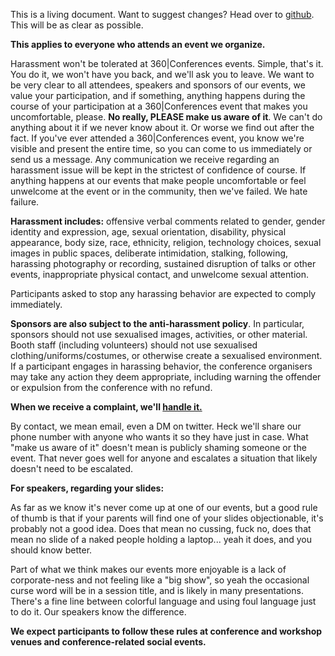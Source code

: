 This is a living document. Want to suggest changes? Head over to [github](https://github.com/jwilker/360idevdocs).
This will be as clear as possible.


__This applies to everyone who attends an event we organize.__

Harassment won't be tolerated at 360|Conferences events. Simple, that's it. You do it, we won't have you back, and we'll ask you to leave. 
We want to be very clear to all attendees, speakers and sponsors of our events, we value your participation, and if something, anything happens during the course of your participation at a 360|Conferences event that makes you uncomfortable, please. __No really, PLEASE make us aware of it__. We can't do anything about it if we never know about it. Or worse we find out after the fact. If you've ever attended a 360|Conferences event, you know we're visible and present the entire time, so you can come to us immediately or send us a message. Any communication we receive regarding an harassment issue will be kept in the strictest of confidence of course.  If anything happens at our events that make people uncomfortable or feel unwelcome at the event or in the community, then we've failed. We hate failure.

__Harassment includes:__ offensive verbal comments related to gender, gender identity and expression, age, sexual orientation, disability, physical appearance, body size, race, ethnicity, religion, technology choices, sexual images in public spaces, deliberate intimidation, stalking, following, harassing photography or recording, sustained disruption of talks or other events, inappropriate physical contact, and unwelcome sexual attention.

Participants asked to stop any harassing behavior are expected to comply immediately.

__Sponsors are also subject to the anti-harassment policy__. In particular, sponsors should not use sexualised images, activities, or other material. Booth staff (including volunteers) should not use sexualised clothing/uniforms/costumes, or otherwise create a sexualised environment.
If a participant engages in harassing behavior, the conference organisers may take any action they deem appropriate, including warning the offender or expulsion from the conference with no refund.

__When we receive a complaint, we'll [handle it.](http://360conferences.com/how-things-are-handled)__
 
By contact, we mean email, even a DM on twitter. Heck we'll share our phone number with anyone who wants it so they have just in case. What "make us aware of it" doesn't mean is publicly shaming someone or the event. That never goes well for anyone and escalates a situation that likely doesn't need to be escalated.


__For speakers, regarding your slides:__

As far as we know it's never come up at one of our events, but a good rule of thumb is that if your parents will find one of your slides objectionable, it's probably not a good idea. Does that mean no cussing, fuck no, does that mean no slide of a naked people holding a laptop... yeah it does, and you should know better.

Part of what we think makes our events more enjoyable is a lack of corporate-ness and not feeling like a "big show", so yeah the occasional curse word will be in a session title, and is likely in many presentations. There's a fine line between colorful language and  using foul language just to do it. Our speakers know the difference.

 
__We expect participants to follow these rules at conference and workshop venues and conference-related social events.__

